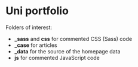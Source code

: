 # Uni portfolio

Folders of interest:

* **_sass** and **css** for commented CSS (Sass) code
* **_case** for articles
* **_data** for the source of the homepage data
* **js** for commented JavaScript code
